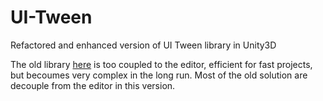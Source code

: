 # UI-Tween
Refactored and enhanced version of UI Tween library in Unity3D

The old library [here](https://www.assetstore.unity3d.com/en/#!/content/38583) is too coupled to the editor, efficient for fast projects, but becoumes very complex in the long run. Most of the old solution are decouple from the editor in this version.

